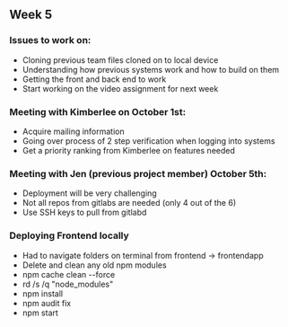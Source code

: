 ## Week 5

### Issues to work on:
- Cloning previous team files cloned on to local device
- Understanding how previous systems work and how to build on them
- Getting the front and back end to work
- Start working on the video assignment for next week


### Meeting with Kimberlee on October 1st:
- Acquire mailing information 
- Going over process of 2 step verification when logging into systems
- Get a priority ranking from Kimberlee on features needed


### Meeting with Jen (previous project member) October 5th:
- Deployment will be very challenging
- Not all repos from gitlabs are needed (only 4 out of the 6)
- Use SSH keys to pull from gitlabd

### Deploying Frontend locally
- Had to navigate folders on terminal from frontend -> frontendapp
- Delete and clean any old npm modules
- npm cache clean --force
- rd /s /q "node_modules"
- npm install
- npm audit fix
- npm start
